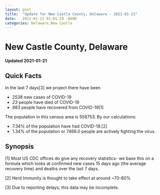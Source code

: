 ```yaml
---
layout: post
title:  "Update for New Castle County, Delaware - 2021-01-21"
date:   2021-01-21 01:01:29 -0600
categories: Delaware,New Castle
---
```


# New Castle County, Delaware
#### Updated 2021-01-21

## Quick Facts

In the last 7 days[3] we project there have been
- *2538* new cases of COVID-19
- *23* people have died of COVID-19
- *983* people have recovered from COVID-19[1]

The population in this census area is 558753. By our calculations:
- 7.34% of the population have had COVID-19.[2]
- 1.34% of the population or 7468.0 people are actively fighting the virus.

## Synopsis




[1] Most US CDC offices do give any recovery statistics- we base this on a formula which looks at confirmed new cases
15 days ago (the average recovery time) and deaths over the last 7 days.

[2] Herd Immunity is thought to take effect at around ~70-80%

[3] Due to reporting delays, this data may be incomplete.
 
    